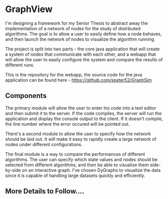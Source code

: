# GraphView

I'm designing a framework for my Senior Thesis to abstract away the implementation of a network of nodes for the study of distributed algorithms. The goal is to allow a user to easily define how a node behaves, and then launch the network of nodes to visualize the algorithm running.

The project is split into two parts -  the core java application that will create a system of nodes that communicate with each other, and a webapp that will allow the user to easily configure the system and compare the results of different runs.

This is the repository for the webapp, the source code for the java application can be found here - https://github.com/speter52/GraphSim

## Components

The primary module will allow the user to enter his code into a text editor and then submit it to the server. If the code compiles, the server will run the application and display the console output to the client. If it doesn't compile, the line number where the error occured will be pointed out.

There's a second module to allow the user to specify how the network should be laid out. It will make it easy to rapidly create a large network of nodes under different configurations.

The final module is a way to compare the performances of different algorithms. The user can specify which state values and nodes should be selected from different algorithms, and then be able to visualize them side-by-side on an interactive graph. I've chosen DyGraphs to visualize the data since it is capable of handling large datasets quickly and efficiently.

## More Details to Follow....
